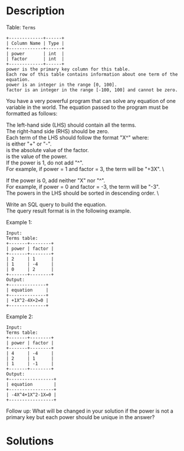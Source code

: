 
# Description

Table: ``Terms``

```
+-------------+------+
| Column Name | Type |
+-------------+------+
| power       | int  |
| factor      | int  |
+-------------+------+
power is the primary key column for this table.
Each row of this table contains information about one term of the equation.
power is an integer in the range [0, 100].
factor is an integer in the range [-100, 100] and cannot be zero.
```

You have a very powerful program that can solve any equation of one variable in the world. The equation passed to the program must be formatted as follows:

The left-hand side (LHS) should contain all the terms. \
The right-hand side (RHS) should be zero.\
Each term of the LHS should follow the format "<sign><fact>X^<pow>" where: \
<sign> is either "+" or "-". \
<fact> is the absolute value of the factor. \
<pow> is the value of the power. \
If the power is 1, do not add "^<pow>". \
For example, if power = 1 and factor = 3, the term will be "+3X". \

If the power is 0, add neither "X" nor "^<pow>". \
For example, if power = 0 and factor = -3, the term will be "-3". \
The powers in the LHS should be sorted in descending order. \

Write an SQL query to build the equation.\
The query result format is in the following example.

Example 1:
```
Input: 
Terms table:
+-------+--------+
| power | factor |
+-------+--------+
| 2     | 1      |
| 1     | -4     |
| 0     | 2      |
+-------+--------+
Output: 
+--------------+
| equation     |
+--------------+
| +1X^2-4X+2=0 |
+--------------+
```
Example 2:

```
Input: 
Terms table:
+-------+--------+
| power | factor |
+-------+--------+
| 4     | -4     |
| 2     | 1      |
| 1     | -1     |
+-------+--------+
Output: 
+-----------------+
| equation        |
+-----------------+
| -4X^4+1X^2-1X=0 |
+-----------------+
```

Follow up: What will be changed in your solution if the power is not a primary key but each power should be unique in the answer?

# Solutions
